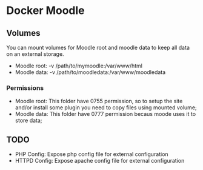 # Docker Moodle

## Volumes

You can mount volumes for Moodle root and moodle data to keep all data on an external storage.

* Moodle root: -v /path/to/mymoodle:/var/www/html
* Moodle data: -v /path/to/moodledata:/var/www/moodledata

### Permissions

* Moodle root: This folder have 0755 permission, so to setup the site and/or install some plugin you need to copy files using mounted volume;
* Moodle data: This folder have 0777 permission becaus moode uses it to store data;

## TODO

* PHP Config: Expose php config file for external configuration
* HTTPD Config: Expose apache config file for external configuration
